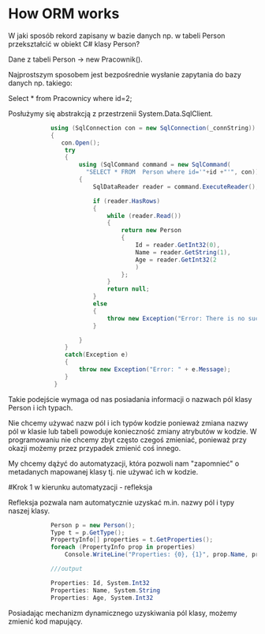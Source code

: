 ﻿# How ORM works

W jaki sposób rekord zapisany w bazie danych np. w tabeli Person przekształcić w obiekt C# klasy Person?

Dane z tabeli Person → new Pracownik().

Najprostszym sposobem  jest bezpośrednie wysłanie zapytania do bazy danych np. takiego:

Select * from Pracownicy where id=2;


Posłużymy się abstrakcją z przestrzenii System.Data.SqlClient.

```csharp
            using (SqlConnection con = new SqlConnection(_connString))
            {     
               con.Open();
                try
                {
                    using (SqlCommand command = new SqlCommand(
                      "SELECT * FROM  Person where id='"+id +"'", con))
                    {
                        SqlDataReader reader = command.ExecuteReader();

                        if (reader.HasRows)
                        {
                            while (reader.Read())
                            {
                                return new Person
                                {
                                    Id = reader.GetInt32(0),
                                    Name = reader.GetString(1),
                                    Age = reader.GetInt32(2
                                    )
                                };
                            }
                            return null;
                        }
                        else
                        {
                            throw new Exception("Error: There is no such record in table.");
                        }

                    }
                }
                catch(Exception e)
                {
                    throw new Exception("Error: " + e.Message);
                }     
             }
```

Takie podejście wymaga od nas posiadania informacji o nazwach pól klasy Person i ich typach.

Nie chcemy używać nazw pól i ich typów kodzie ponieważ zmiana nazwy pól w klasie lub tabeli powoduje konieczność zmiany atrybutów w kodzie.
W programowaniu nie chcemy zbyt często czegoś zmieniać, ponieważ przy okazji możemy 
przez przypadek zmienić coś innego.


My chcemy dążyć do automatyzacji, która pozwoli nam "zapomnieć" o metadanych mapowanej klasy tj. nie używać ich w kodzie.

#Krok 1 w kierunku automatyzacji - refleksja


Refleksja pozwala nam automatycznie uzyskać m.in. nazwy pól i typy naszej klasy. 

```csharp
            Person p = new Person();
            Type t = p.GetType();
            PropertyInfo[] properties = t.GetProperties();
            foreach (PropertyInfo prop in properties)
                Console.WriteLine("Properties: {0}, {1}", prop.Name, prop.PropertyType );

            ///output

            Properties: Id, System.Int32
            Properties: Name, System.String
            Properties: Age, System.Int32
```

Posiadając mechanizm dynamicznego uzyskiwania pól klasy, możemy zmienić kod mapujący.


                
